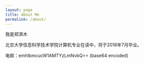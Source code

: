 ```yaml
---
layout: page
title: About Me
permalink: /about/
---
```


我是郑淇木

北京大学信息科学技术学院计算机专业在读中，将于2018年7月毕业。

电邮：emhlbmcucW1AMTYzLmNvbQ== (base64 encoded)


